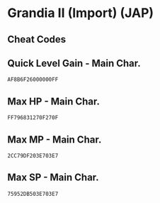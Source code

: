 # Grandia II (Import) (JAP)

## Cheat Codes

## Quick Level Gain - Main Char.

```
AF8B6F26000000FF

```

## Max HP - Main Char.

```
FF796831270F270F

```

## Max MP - Main Char.

```
2CC79DF203E703E7

```

## Max SP - Main Char.

```
75952DB503E703E7

```

